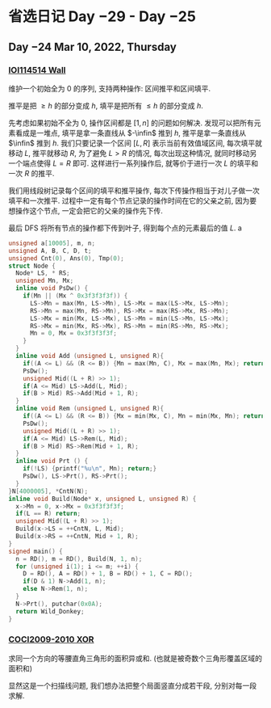 # 省选日记 Day $-29$ - Day $-25$

## Day $-24$ Mar 10, 2022, Thursday

### [IOI114514 Wall](https://www.luogu.com.cn/problem/P4560)

维护一个初始全为 $0$ 的序列, 支持两种操作: 区间推平和区间填平.

推平是把 $\geq h$ 的部分变成 $h$, 填平是把所有 $\leq h$ 的部分变成 $h$.

先考虑如果初始不全为 $0$, 操作区间都是 $[1, n]$ 的问题如何解决. 发现可以把所有元素看成是一堆点, 填平是拿一条直线从 $-\infin$ 推到 $h$, 推平是拿一条直线从 $\infin$ 推到 $h$. 我们只要记录一个区间 $[L, R]$ 表示当前有效值域区间, 每次填平就移动 $L$, 推平就移动 $R$, 为了避免 $L > R$ 的情况, 每次出现这种情况, 就同时移动另一个端点使得 $L = R$ 即可. 这样进行一系列操作后, 就等价于进行一次 $L$ 的填平和一次 $R$ 的推平.

我们用线段树记录每个区间的填平和推平操作, 每次下传操作相当于对儿子做一次填平和一次推平. 过程中一定有每个节点记录的操作时间在它的父亲之前, 因为要想操作这个节点, 一定会把它的父亲的操作先下传.

最后 DFS 将所有节点的操作都下传到叶子, 得到每个点的元素最后的值 $L$.
a
```cpp
unsigned a[10005], m, n;
unsigned A, B, C, D, t;
unsigned Cnt(0), Ans(0), Tmp(0);
struct Node {
  Node* LS, * RS;
  unsigned Mn, Mx;
  inline void PsDw() {
    if(Mn || (Mx ^ 0x3f3f3f3f)) {
      LS->Mn = max(Mn, LS->Mn), LS->Mx = max(LS->Mx, LS->Mn);
      RS->Mn = max(Mn, RS->Mn), RS->Mx = max(RS->Mx, RS->Mn);
      LS->Mx = min(Mx, LS->Mx), LS->Mn = min(LS->Mn, LS->Mx);
      RS->Mx = min(Mx, RS->Mx), RS->Mn = min(RS->Mn, RS->Mx);
      Mn = 0, Mx = 0x3f3f3f3f;
    }
  }
  inline void Add (unsigned L, unsigned R){
    if((A <= L) && (R <= B)) {Mn = max(Mn, C), Mx = max(Mn, Mx); return;}
    PsDw();
    unsigned Mid((L + R) >> 1);
    if(A <= Mid) LS->Add(L, Mid);
    if(B > Mid) RS->Add(Mid + 1, R);
  }
  inline void Rem (unsigned L, unsigned R){
    if((A <= L) && (R <= B)) {Mx = min(Mx, C), Mn = min(Mx, Mn); return;}
    PsDw();
    unsigned Mid((L + R) >> 1);
    if(A <= Mid) LS->Rem(L, Mid);
    if(B > Mid) RS->Rem(Mid + 1, R);
  }
  inline void Prt () {
    if(!LS) {printf("%u\n", Mn); return;}
    PsDw(), LS->Prt(), RS->Prt();
  }
}N[4000005], *CntN(N);
inline void Build(Node* x, unsigned L, unsigned R) {
  x->Mn = 0, x->Mx = 0x3f3f3f3f;
  if(L == R) return;
  unsigned Mid((L + R) >> 1);
  Build(x->LS = ++CntN, L, Mid);
  Build(x->RS = ++CntN, Mid + 1, R);
}
signed main() {
  n = RD(), m = RD(), Build(N, 1, n); 
  for (unsigned i(1); i <= m; ++i) {
    D = RD(), A = RD() + 1, B = RD() + 1, C = RD();
    if(D & 1) N->Add(1, n);
    else N->Rem(1, n);
  }
  N->Prt(), putchar(0x0A);
  return Wild_Donkey;
}
```

### [COCI2009-2010 XOR](https://www.luogu.com.cn/problem/P4515)

求同一个方向的等腰直角三角形的面积异或和. (也就是被奇数个三角形覆盖区域的面积和)

显然这是一个扫描线问题, 我们想办法把整个局面竖直分成若干段, 分别对每一段求解.

